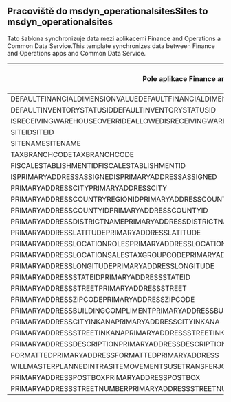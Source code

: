 ## <a name="sites-to-msdyn_operationalsites"></a><span data-ttu-id="2f1d5-101">Pracoviště do msdyn_operationalsites</span><span class="sxs-lookup"><span data-stu-id="2f1d5-101">Sites to msdyn_operationalsites</span></span>

<span data-ttu-id="2f1d5-102">Tato šablona synchronizuje data mezi aplikacemi Finance and Operations a Common Data Service.</span><span class="sxs-lookup"><span data-stu-id="2f1d5-102">This template synchronizes data between Finance and Operations apps and Common Data Service.</span></span>

<span data-ttu-id="2f1d5-103">Pole aplikace Finance and Operations</span><span class="sxs-lookup"><span data-stu-id="2f1d5-103">Finance and Operations field</span></span> | <span data-ttu-id="2f1d5-104">Typ mapování</span><span class="sxs-lookup"><span data-stu-id="2f1d5-104">Map type</span></span> | <span data-ttu-id="2f1d5-105">Jiné pole Dynamics 365</span><span class="sxs-lookup"><span data-stu-id="2f1d5-105">Other Dynamics 365 field</span></span> | <span data-ttu-id="2f1d5-106">Výchozí hodnota</span><span class="sxs-lookup"><span data-stu-id="2f1d5-106">Default value</span></span>
---|---|---|---
<span data-ttu-id="2f1d5-107">DEFAULTFINANCIALDIMENSIONVALUE</span><span class="sxs-lookup"><span data-stu-id="2f1d5-107">DEFAULTFINANCIALDIMENSIONVALUE</span></span> | >< | <span data-ttu-id="2f1d5-108">msdyn_defaultfinancialdimensionvalue</span><span class="sxs-lookup"><span data-stu-id="2f1d5-108">msdyn_defaultfinancialdimensionvalue</span></span> | 
<span data-ttu-id="2f1d5-109">DEFAULTINVENTORYSTATUSID</span><span class="sxs-lookup"><span data-stu-id="2f1d5-109">DEFAULTINVENTORYSTATUSID</span></span> | >< | <span data-ttu-id="2f1d5-110">msdyn_defaultinventorystatusid</span><span class="sxs-lookup"><span data-stu-id="2f1d5-110">msdyn_defaultinventorystatusid</span></span> | 
<span data-ttu-id="2f1d5-111">ISRECEIVINGWAREHOUSEOVERRIDEALLOWED</span><span class="sxs-lookup"><span data-stu-id="2f1d5-111">ISRECEIVINGWAREHOUSEOVERRIDEALLOWED</span></span> | >< | <span data-ttu-id="2f1d5-112">msdyn_isreceivingwarehouseoverrideallowed</span><span class="sxs-lookup"><span data-stu-id="2f1d5-112">msdyn_isreceivingwarehouseoverrideallowed</span></span> | 
<span data-ttu-id="2f1d5-113">SITEID</span><span class="sxs-lookup"><span data-stu-id="2f1d5-113">SITEID</span></span> | >< | <span data-ttu-id="2f1d5-114">msdyn_siteid</span><span class="sxs-lookup"><span data-stu-id="2f1d5-114">msdyn_siteid</span></span> | 
<span data-ttu-id="2f1d5-115">SITENAME</span><span class="sxs-lookup"><span data-stu-id="2f1d5-115">SITENAME</span></span> | >< | <span data-ttu-id="2f1d5-116">msdyn_sitename</span><span class="sxs-lookup"><span data-stu-id="2f1d5-116">msdyn_sitename</span></span> | 
<span data-ttu-id="2f1d5-117">TAXBRANCHCODE</span><span class="sxs-lookup"><span data-stu-id="2f1d5-117">TAXBRANCHCODE</span></span> | >< | <span data-ttu-id="2f1d5-118">msdyn_taxbranchcode</span><span class="sxs-lookup"><span data-stu-id="2f1d5-118">msdyn_taxbranchcode</span></span> | 
<span data-ttu-id="2f1d5-119">FISCALESTABLISHMENTID</span><span class="sxs-lookup"><span data-stu-id="2f1d5-119">FISCALESTABLISHMENTID</span></span> | >< | <span data-ttu-id="2f1d5-120">msdyn_fiscalestablishmentid</span><span class="sxs-lookup"><span data-stu-id="2f1d5-120">msdyn_fiscalestablishmentid</span></span> | 
<span data-ttu-id="2f1d5-121">ISPRIMARYADDRESSASSIGNED</span><span class="sxs-lookup"><span data-stu-id="2f1d5-121">ISPRIMARYADDRESSASSIGNED</span></span> | >< | <span data-ttu-id="2f1d5-122">msdyn_isprimaryaddressassigned</span><span class="sxs-lookup"><span data-stu-id="2f1d5-122">msdyn_isprimaryaddressassigned</span></span> | 
<span data-ttu-id="2f1d5-123">PRIMARYADDRESSCITY</span><span class="sxs-lookup"><span data-stu-id="2f1d5-123">PRIMARYADDRESSCITY</span></span> | >< | <span data-ttu-id="2f1d5-124">msdyn_primaryaddresscity</span><span class="sxs-lookup"><span data-stu-id="2f1d5-124">msdyn_primaryaddresscity</span></span> | 
<span data-ttu-id="2f1d5-125">PRIMARYADDRESSCOUNTRYREGIONID</span><span class="sxs-lookup"><span data-stu-id="2f1d5-125">PRIMARYADDRESSCOUNTRYREGIONID</span></span> | >< | <span data-ttu-id="2f1d5-126">msdyn_primaryaddresscountryregionid</span><span class="sxs-lookup"><span data-stu-id="2f1d5-126">msdyn_primaryaddresscountryregionid</span></span> | 
<span data-ttu-id="2f1d5-127">PRIMARYADDRESSCOUNTYID</span><span class="sxs-lookup"><span data-stu-id="2f1d5-127">PRIMARYADDRESSCOUNTYID</span></span> | >< | <span data-ttu-id="2f1d5-128">msdyn_primaryaddresscountyid</span><span class="sxs-lookup"><span data-stu-id="2f1d5-128">msdyn_primaryaddresscountyid</span></span> | 
<span data-ttu-id="2f1d5-129">PRIMARYADDRESSDISTRICTNAME</span><span class="sxs-lookup"><span data-stu-id="2f1d5-129">PRIMARYADDRESSDISTRICTNAME</span></span> | >< | <span data-ttu-id="2f1d5-130">msdyn_primaryaddressdistrictname</span><span class="sxs-lookup"><span data-stu-id="2f1d5-130">msdyn_primaryaddressdistrictname</span></span> | 
<span data-ttu-id="2f1d5-131">PRIMARYADDRESSLATITUDE</span><span class="sxs-lookup"><span data-stu-id="2f1d5-131">PRIMARYADDRESSLATITUDE</span></span> | >< | <span data-ttu-id="2f1d5-132">msdyn_primaryaddresslatitude</span><span class="sxs-lookup"><span data-stu-id="2f1d5-132">msdyn_primaryaddresslatitude</span></span> | 
<span data-ttu-id="2f1d5-133">PRIMARYADDRESSLOCATIONROLES</span><span class="sxs-lookup"><span data-stu-id="2f1d5-133">PRIMARYADDRESSLOCATIONROLES</span></span> | >< | <span data-ttu-id="2f1d5-134">msdyn_primaryaddresslocationrole</span><span class="sxs-lookup"><span data-stu-id="2f1d5-134">msdyn_primaryaddresslocationrole</span></span> | 
<span data-ttu-id="2f1d5-135">PRIMARYADDRESSLOCATIONSALESTAXGROUPCODE</span><span class="sxs-lookup"><span data-stu-id="2f1d5-135">PRIMARYADDRESSLOCATIONSALESTAXGROUPCODE</span></span> | >< | <span data-ttu-id="2f1d5-136">msdyn_primaryaddresslocationsalestaxgroupcode</span><span class="sxs-lookup"><span data-stu-id="2f1d5-136">msdyn_primaryaddresslocationsalestaxgroupcode</span></span> | 
<span data-ttu-id="2f1d5-137">PRIMARYADDRESSLONGITUDE</span><span class="sxs-lookup"><span data-stu-id="2f1d5-137">PRIMARYADDRESSLONGITUDE</span></span> | >< | <span data-ttu-id="2f1d5-138">msdyn_primaryaddresslongitude</span><span class="sxs-lookup"><span data-stu-id="2f1d5-138">msdyn_primaryaddresslongitude</span></span> | 
<span data-ttu-id="2f1d5-139">PRIMARYADDRESSSTATEID</span><span class="sxs-lookup"><span data-stu-id="2f1d5-139">PRIMARYADDRESSSTATEID</span></span> | >< | <span data-ttu-id="2f1d5-140">msdyn_primaryaddressstateid</span><span class="sxs-lookup"><span data-stu-id="2f1d5-140">msdyn_primaryaddressstateid</span></span> | 
<span data-ttu-id="2f1d5-141">PRIMARYADDRESSSTREET</span><span class="sxs-lookup"><span data-stu-id="2f1d5-141">PRIMARYADDRESSSTREET</span></span> | >< | <span data-ttu-id="2f1d5-142">msdyn_primaryaddressstreet</span><span class="sxs-lookup"><span data-stu-id="2f1d5-142">msdyn_primaryaddressstreet</span></span> | 
<span data-ttu-id="2f1d5-143">PRIMARYADDRESSZIPCODE</span><span class="sxs-lookup"><span data-stu-id="2f1d5-143">PRIMARYADDRESSZIPCODE</span></span> | >< | <span data-ttu-id="2f1d5-144">msdyn_primaryaddresszipcode</span><span class="sxs-lookup"><span data-stu-id="2f1d5-144">msdyn_primaryaddresszipcode</span></span> | 
<span data-ttu-id="2f1d5-145">PRIMARYADDRESSBUILDINGCOMPLIMENT</span><span class="sxs-lookup"><span data-stu-id="2f1d5-145">PRIMARYADDRESSBUILDINGCOMPLIMENT</span></span> | >< | <span data-ttu-id="2f1d5-146">msdyn_primaryaddressbuildingcompliment</span><span class="sxs-lookup"><span data-stu-id="2f1d5-146">msdyn_primaryaddressbuildingcompliment</span></span> | 
<span data-ttu-id="2f1d5-147">PRIMARYADDRESSCITYINKANA</span><span class="sxs-lookup"><span data-stu-id="2f1d5-147">PRIMARYADDRESSCITYINKANA</span></span> | >< | <span data-ttu-id="2f1d5-148">msdyn_primaryaddresscityinkana</span><span class="sxs-lookup"><span data-stu-id="2f1d5-148">msdyn_primaryaddresscityinkana</span></span> | 
<span data-ttu-id="2f1d5-149">PRIMARYADDRESSSTREETINKANA</span><span class="sxs-lookup"><span data-stu-id="2f1d5-149">PRIMARYADDRESSSTREETINKANA</span></span> | >< | <span data-ttu-id="2f1d5-150">msdyn_primaryaddressstreetinkana</span><span class="sxs-lookup"><span data-stu-id="2f1d5-150">msdyn_primaryaddressstreetinkana</span></span> | 
<span data-ttu-id="2f1d5-151">PRIMARYADDRESSDESCRIPTION</span><span class="sxs-lookup"><span data-stu-id="2f1d5-151">PRIMARYADDRESSDESCRIPTION</span></span> | >< | <span data-ttu-id="2f1d5-152">msdyn_primaryaddressdescription</span><span class="sxs-lookup"><span data-stu-id="2f1d5-152">msdyn_primaryaddressdescription</span></span> | 
<span data-ttu-id="2f1d5-153">FORMATTEDPRIMARYADDRESS</span><span class="sxs-lookup"><span data-stu-id="2f1d5-153">FORMATTEDPRIMARYADDRESS</span></span> | >< | <span data-ttu-id="2f1d5-154">msdyn_formattedprimaryaddress</span><span class="sxs-lookup"><span data-stu-id="2f1d5-154">msdyn_formattedprimaryaddress</span></span> | 
<span data-ttu-id="2f1d5-155">WILLMASTERPLANNEDINTRASITEMOVEMENTSUSETRANSFERJOURNALS</span><span class="sxs-lookup"><span data-stu-id="2f1d5-155">WILLMASTERPLANNEDINTRASITEMOVEMENTSUSETRANSFERJOURNALS</span></span> | >< | <span data-ttu-id="2f1d5-156">msdyn_masterplannedusestransferjournal</span><span class="sxs-lookup"><span data-stu-id="2f1d5-156">msdyn_masterplannedusestransferjournal</span></span> | 
<span data-ttu-id="2f1d5-157">PRIMARYADDRESSPOSTBOX</span><span class="sxs-lookup"><span data-stu-id="2f1d5-157">PRIMARYADDRESSPOSTBOX</span></span> | >< | <span data-ttu-id="2f1d5-158">msdyn_primaryaddresspostbox</span><span class="sxs-lookup"><span data-stu-id="2f1d5-158">msdyn_primaryaddresspostbox</span></span> | 
<span data-ttu-id="2f1d5-159">PRIMARYADDRESSSTREETNUMBER</span><span class="sxs-lookup"><span data-stu-id="2f1d5-159">PRIMARYADDRESSSTREETNUMBER</span></span> | >< | <span data-ttu-id="2f1d5-160">msdyn_primaryaddressstreetnumber</span><span class="sxs-lookup"><span data-stu-id="2f1d5-160">msdyn_primaryaddressstreetnumber</span></span> | 
